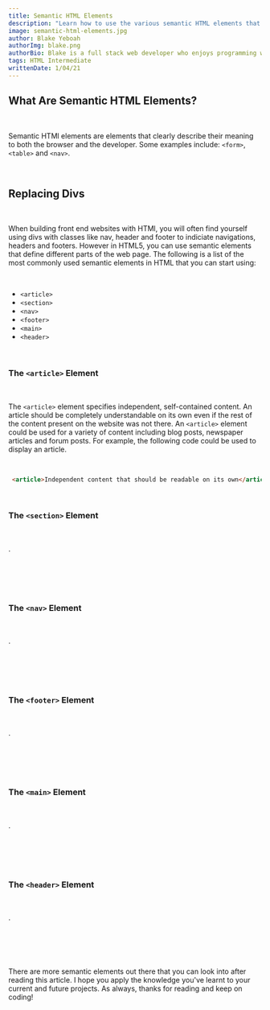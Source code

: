 ```yaml
---
title: Semantic HTML Elements
description: "Learn how to use the various semantic HTML elements that will improve your code."
image: semantic-html-elements.jpg
author: Blake Yeboah
authorImg: blake.png
authorBio: Blake is a full stack web developer who enjoys programming web applications. He has developed a strong passion for the software development industry over the years and love what I do.
tags: HTML Intermediate
writtenDate: 1/04/21
---
```


## What Are Semantic HTML Elements?

<br>

Semantic HTMl elements are elements that clearly describe their meaning to both the browser and the developer. Some examples include: `<form>`, `<table>` and `<nav>`.

<br>

## Replacing Divs

<br>

When building front end websites with HTMl, you will often find yourself using divs with classes like nav, header and footer to indiciate navigations, headers and footers. However in HTML5, you can use semantic elements that define different parts of the web page. The following is a list of the most commonly used semantic elements in HTML that you can start using:

<br>

- `<article>`
- `<section>`
- `<nav>`
- `<footer>`
- `<main>`
- `<header>`

<br>

### The `<article>` Element

<br>

The `<article>` element specifies independent, self-contained content. An article should be completely understandable on its own even if the rest of the content present on the website was not there. An `<article>` element could be used for a variety of content including blog posts, newspaper articles and forum posts. For example, the following code could be used to display an article.

<br>

```html
 <article>Independent content that should be readable on its own</article>
```

<br>

### The `<section>` Element

<br>

.

<br>

```html

```

<br>

### The `<nav>` Element

<br>

.

<br>

```html

```

<br>

### The `<footer>` Element

<br>

.

<br>

```html

```

<br>

### The `<main>` Element

<br>

.

<br>

```html

```

<br>

### The `<header>` Element

<br>

.

<br>

```html

```

<br>

There are more semantic elements out there that you can look into after reading this article. I hope you apply the knowledge you've learnt to your current and future projects. As always, thanks for reading and keep on coding!